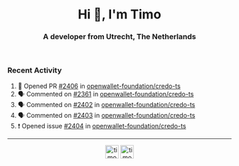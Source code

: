 <h1 align="center">Hi 👋, I'm Timo</h1>
<h3 align="center">A developer from Utrecht, The Netherlands</h3>
<br/>
<!-- https://github.com/rahuldkjain/github-profile-readme-generator --!>

<!--  <p align="left"><img src="https://github-readme-stats.vercel.app/api?username=timoglastra&show_icons=true&count_private=true&" alt="timoglastra" /></p> --!>

<!--
Github language stats
<p align="left"><img src="https://github-readme-stats.vercel.app/api/top-langs/?username=timoglastra&layout=compact" alt="timoglastra" /><p>
-->

<!-- Codestats language stats -->
<!-- <p align="left"><img src="https://codestats-readme.vercel.app/api/top-langs/?username=timoglastra&layout=compact&language_count=12" alt="timoglastra" /><p>    --!>
  
<h3>Recent Activity</h3>

<!--START_SECTION:activity-->
1. 💪 Opened PR [#2406](https://github.com/openwallet-foundation/credo-ts/pull/2406) in [openwallet-foundation/credo-ts](https://github.com/openwallet-foundation/credo-ts)
2. 🗣 Commented on [#2361](https://github.com/openwallet-foundation/credo-ts/pull/2361#issuecomment-3279943594) in [openwallet-foundation/credo-ts](https://github.com/openwallet-foundation/credo-ts)
3. 🗣 Commented on [#2402](https://github.com/openwallet-foundation/credo-ts/issues/2402#issuecomment-3258713084) in [openwallet-foundation/credo-ts](https://github.com/openwallet-foundation/credo-ts)
4. 🗣 Commented on [#2403](https://github.com/openwallet-foundation/credo-ts/issues/2403#issuecomment-3258676087) in [openwallet-foundation/credo-ts](https://github.com/openwallet-foundation/credo-ts)
5. ❗ Opened issue [#2404](https://github.com/openwallet-foundation/credo-ts/issues/2404) in [openwallet-foundation/credo-ts](https://github.com/openwallet-foundation/credo-ts)
<!--END_SECTION:activity-->

---

<p align="center">
<a href="https://twitter.com/timoglastra" target="blank"><img align="center" src="https://cdn.jsdelivr.net/npm/simple-icons@3.0.1/icons/twitter.svg" alt="timoglastra" height="30" width="30" /></a>
<a href="https://linkedin.com/in/timoglastra" target="blank"><img align="center" src="https://cdn.jsdelivr.net/npm/simple-icons@3.0.1/icons/linkedin.svg" alt="timoglastra" height="30" width="30" /></a>
</p>



